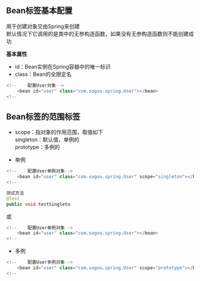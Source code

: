 ## Bean标签基本配置  
用于创建对象交由Spring来创建  
默认情况下它调用的是类中的无参构造函数，如果没有无参构造函数则不能创建成功  
  
**基本属性**  
+ id：Bean实例在Spring容器中的唯一标识  
+ class：Bean的全限定名  
  
```java
<!--    配置User对象-->
    <bean id="user" class="com.sogou.spring.User"></bean>
<!--
```  
## Bean标签的范围标签  
+ scope：指对象的作用范围，取值如下  
singleton：默认值，单例的  
prototype：多例的  

+ 单例  
```java
<!--    配置User单例对象-->
    <bean id="user" class="com.sogou.spring.User" scope="singleton"></bean>
<!--

测试方法  
@Test  
public void testSingleto
```  
或
```java
<!--    配置User单例对象-->
    <bean id="user" class="com.sogou.spring.User"></bean>
<!--
```
+ 多例  
```java
<!--    配置User多例对象-->
    <bean id="user" class="com.sogou.spring.User" scope="prototype"></bean>
<!--
```  